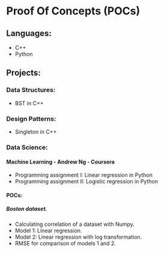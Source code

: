 # Proof Of Concepts (POCs)

## Languages:
- C++
- Python

## Projects:

### Data Structures:
- BST in C++

### Design Patterns:
- Singleton in C++

### Data Science:

#### Machine Learning - Andrew Ng - Coursera
- Programming assignment I: Linear regression in Python
- Programming assignment II: Logistic regression in Python

#### POCs:

##### Boston dataset.
- Calculating correlation of a dataset with Numpy.
- Model 1: Linear regression.
- Model 2: Linear regression with log transformation.
- RMSE for comparison of models 1 and 2.
